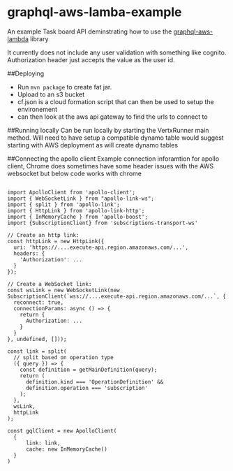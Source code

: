 # graphql-aws-lamba-example
An example Task board API deminstrating how to use the [graphql-aws-lambda](https://github.com/fleetpin/graphql-aws-lambda) library

It currently does not include any user validation with something like cognito.
Authorization header just accepts the value as the user id.



##Deploying
* Run `mvn package` to create fat jar.
* Upload to an s3 bucket
* cf.json is a cloud formation script that can then be used to setup the environement
* can then look at the aws api gateway to find the urls to connect to
 

##Running locally
Can be run locally by starting the VertxRunner main method. Will need to have setup a compatible dynamo table would suggest starting with AWS deployment as will create dynamo tables



##Connecting the apollo client
Example connection inforamtion for apollo client, 
Chrome does sometimes have some header issues with the AWS websocket but below code works with chrome


```

import ApolloClient from 'apollo-client';
import { WebSocketLink } from "apollo-link-ws";
import { split } from 'apollo-link';
import { HttpLink } from 'apollo-link-http';
import { InMemoryCache } from 'apollo-boost';
import {SubscriptionClient} from 'subscriptions-transport-ws'

// Create an http link:
const httpLink = new HttpLink({
  uri: 'https://....execute-api.region.amazonaws.com/...',
  headers: {
    'Authorization': ...
  }
});

// Create a WebSocket link:
const wsLink = new WebSocketLink(new SubscriptionClient(`wss://....execute-api.region.amazonaws.com/...`, {
  reconnect: true,
  connectionParams: async () => {
    return {
      Authorization: ...
    }
  }
}, undefined, []));

const link = split(
  // split based on operation type
  ({ query }) => {
    const definition = getMainDefinition(query);
    return (
      definition.kind === 'OperationDefinition' &&
      definition.operation === 'subscription'
    );
  },
  wsLink,
  httpLink
);

const gqlClient = new ApolloClient(
  {
      link: link,
      cache: new InMemoryCache()
  }
)

```